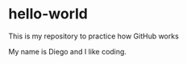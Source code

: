 # hello-world
This is my repository to practice how GitHub works

My name is Diego and I like coding.
